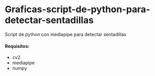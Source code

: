 # Graficas-script-de-python-para-detectar-sentadillas
Script de python con mediapipe para detectar sentadillas

#### Requisitos:
- cv2
- mediapipe
- numpy
